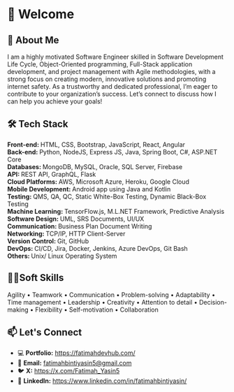 # 👋 Welcome

## 🚀 About Me

I am a highly motivated Software Engineer skilled in Software Development Life Cycle, Object-Oriented programming, Full-Stack application development, and project management with Agile methodologies, with a strong focus on creating modern, innovative solutions and promoting internet safety.
As a trustworthy and dedicated professional, I’m eager to contribute to your organization’s success. Let’s connect to discuss how I can help you achieve your goals!


## 🛠️ Tech Stack

<b>Front-end: </b> HTML, CSS, Bootstrap, JavaScript, React, Angular </br>
<b>Back-end: </b> Python, NodeJS, Express JS, Java, Spring Boot, C#, ASP.NET Core </br>
<b>Databases: </b> MongoDB, MySQL, Oracle, SQL Server, Firebase</br>
<b>API: </b> REST API, GraphQL, Flask </br>
<b>Cloud Platforms: </b> AWS, Microsoft Azure, Heroku, Google Cloud </br>
<b>Mobile Development: </b> Android app using Java and Kotlin </br>
<b>Testing: </b> QMS, QA, QC, Static White-Box Testing, Dynamic Black-Box Testing </br>
<b>Machine Learning: </b> TensorFlow.js, M.L.NET Framework, Predictive Analysis</br>
<b>Software Design: </b> UML, SRS Documents, UI/UX </br>
<b>Communication: </b> Business Plan Document Writing </br>
<b>Networking: </b> TCP/IP, HTTP Client-Server </br>
<b>Version Control: </b> Git, GitHub </br>
<b>DevOps: </b> CI/CD, Jira, Docker, Jenkins, Azure DevOps, Git Bash </br>
<b>Others: </b> Unix/ Linux Operating System </br>

## 🤹‍♀️Soft Skills </br>

 
 Agility
•  Teamwork
•  Communication
•  Problem-solving
•  Adaptability
•  Time management
•  Leadership
•  Creativity
•  Attention to detail
•  Decision-making
•  Flexibility
•  Self-motivation
•  Collaboration


## 📫 Let's Connect

- 💻 **Portfolio:** https://fatimahdevhub.com/
- 📩 **Email:** fatimahbintiyasin5@gmail.com
- 🐦 **X:** https://x.com/Fatimah_Yasin5
- 🔗 **LinkedIn:** https://www.linkedin.com/in/fatimahbintiyasin/

